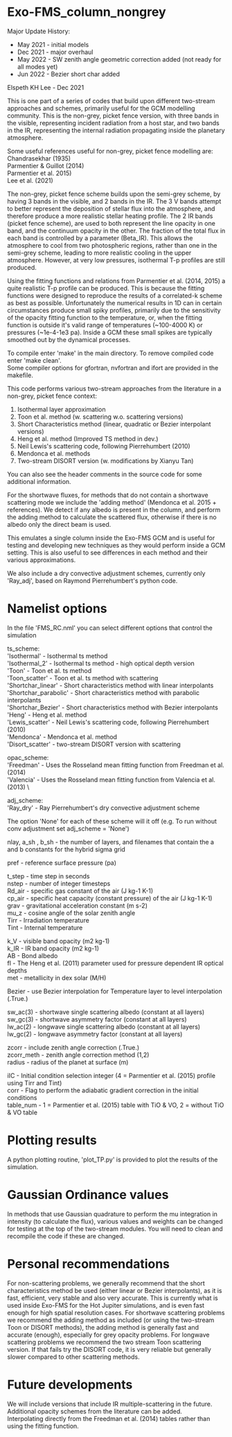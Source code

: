 # Exo-FMS_column_nongrey

Major Update History:
 - May 2021 - initial models
 - Dec 2021 - major overhaul
 - May 2022 - SW zenith angle geometric correction added (not ready for all modes yet)
 - Jun 2022 - Bezier short char added

Elspeth KH Lee - Dec 2021

This is one part of a series of codes that build upon different two-stream approaches and schemes, primarily useful for the GCM modelling community.
This is the non-grey, picket fence version, with three bands in the visible, representing incident radiation from a host star, and two bands in the IR, representing the internal radiation propagating inside the planetary atmosphere.

Some useful references useful for non-grey, picket fence modelling are: \
Chandrasekhar (1935) \
Parmentier & Guillot (2014) \
Parmentier et al.  2015) \
Lee et al. (2021)

The non-grey, picket fence scheme builds upon the semi-grey scheme, by having 3 bands in the visible, and 2 bands in the IR.
The 3 V bands attempt to better represent the deposition of stellar flux into the atmosphere, and therefore produce a more realistic stellar heating profile.
The 2 IR bands (picket fence scheme), are used to both represent the line opacity in one band, and the continuum opacity in the other.
The fraction of the total flux in each band is controlled by a parameter (Beta_IR).
This allows the atmosphere to cool from two photospheric regions, rather than one in the semi-grey scheme, leading to more realistic cooling in the upper atmosphere.
However, at very low pressures, isothermal T-p profiles are still produced.

Using the fitting functions and relations from Parmentier et al. (2014, 2015) a quite realistic T-p profile can be produced.
This is because the fitting functions were designed to reproduce the results of a correlated-k scheme as best as possible.
Unfortunately the numerical results in 1D can in certain circumstances produce small spiky profiles, primarily due to the sensitivity of the opacity fitting function to the temperature, or, when the fitting function is outside it's valid range of temperatures (~100-4000 K) or pressures (~1e-4-1e3 pa).
Inside a GCM these small spikes are typically smoothed out by the dynamical processes.

To compile enter 'make' in the main directory. To remove compiled code enter 'make clean'. \
Some compiler options for gfortran, nvfortran and ifort are provided in the makefile.

This code performs various two-stream approaches from the literature in a non-grey, picket fence context:
1. Isothermal layer approximation
2. Toon et al. method (w. scattering w.o. scattering versions)
3. Short Characteristics method (linear, quadratic or Bezier interpolant versions)
4. Heng et al. method (Improved TS method in dev.)
5. Neil Lewis's scattering code, following Pierrehumbert (2010)
6. Mendonca et al. methods
7. Two-stream DISORT version (w. modifications by Xianyu Tan)

You can also see the header comments in the source code for some additional information.

For the shortwave fluxes, for methods that do not contain a shortwave scattering mode we include the 'adding method' (Mendonca et al. 2015 + references).
We detect if any albedo is present in the column, and perform the adding method to calculate the scattered flux, otherwise if there is no albedo only the direct beam is used.

This emulates a single column inside the Exo-FMS GCM and is useful for testing and developing new techniques
as they would perform inside a GCM setting. This is also useful to see differences in each method and their various approximations.

We also include a dry convective adjustment schemes, currently only 'Ray_adj', based on Raymond Pierrehumbert's python code.

# Namelist options

In the file 'FMS_RC.nml' you can select different options that control the simulation

ts_scheme: \
'Isothermal' - Isothermal ts method \
'Isothermal_2' - Isothermal ts method - high optical depth version \
'Toon' - Toon et al. ts method \
'Toon_scatter' - Toon et al. ts method with scattering \
'Shortchar_linear' - Short characteristics method with linear interpolants \
'Shortchar_parabolic' - Short characteristics method with parabolic interpolants \
'Shortchar_Bezier' - Short characteristics method with Bezier interpolants \
'Heng' - Heng et al. method \
'Lewis_scatter' - Neil Lewis's scattering code, following Pierrehumbert (2010) \
'Mendonca' - Mendonca et al. method \
'Disort_scatter' - two-stream DISORT version with scattering

opac_scheme: \
'Freedman' - Uses the Rosseland mean fitting function from Freedman et al. (2014) \
'Valencia' - Uses the Rosseland mean fitting function from Valencia et al. (2013) \

adj_scheme: \
'Ray_dry' - Ray Pierrehumbert's dry convective adjustment scheme

The option 'None' for each of these scheme will it off (e.g. To run without conv adjustment set adj_scheme = 'None')

nlay, a_sh , b_sh - the number of layers, and filenames that contain the a and b constants for the hybrid sigma grid

pref - reference surface pressure (pa)

t_step - time step in seconds \
nstep - number of integer timesteps \
Rd_air - specific gas constant of the air (J kg-1 K-1) \
cp_air - specific heat capacity (constant pressure) of the air (J kg-1 K-1) \
grav - gravitational acceleration constant (m s-2) \
mu_z - cosine angle of the solar zenith angle \
Tirr - Irradiation temperature \
Tint - Internal temperature

k_V - visible band opacity (m2 kg-1) \
k_IR - IR band opacity (m2 kg-1) \
AB - Bond albedo \
fl - The Heng et al. (2011) parameter used for pressure dependent IR optical depths \
met - metallicity in dex solar (M/H)

Bezier - use Bezier interpolation for Temperature layer to level interpolation (.True.)

sw_ac(3) - shortwave single scattering albedo (constant at all layers) \
sw_gc(3) - shortwave asymmetry factor (constant at all layers) \
lw_ac(2) - longwave single scattering albedo (constant at all layers) \
lw_gc(2) - longwave asymmetry factor (constant at all layers)

zcorr - include zenith angle correction (.True.) \
zcorr_meth - zenith angle correction method (1,2)  \
radius - radius of the planet at surface (m)

iIC - Initial condition selection integer (4 = Parmentier et al. (2015) profile using Tirr and Tint) \
corr - Flag to perform the adiabatic gradient correction in the initial conditions \
table_num - 1 = Parmentier et al. (2015) table with TiO & VO, 2 = without TiO & VO table

# Plotting results

A python plotting routine, 'plot_TP.py' is provided to plot the results of the simulation.

# Gaussian Ordinance values

In methods that use Gaussian quadrature to perform the mu integration in intensity (to calculate the flux), various values and weights can be changed for testing at the top of the two-stream modules.
You will need to clean and recompile the code if these are changed.

# Personal recommendations

For non-scattering problems, we generally recommend that the short characteristics method be used (either linear or Bezier interpolants), as it is fast, efficient, very stable and also very accurate. This is currently what is used inside Exo-FMS for the Hot Jupiter simulations, and is even fast enough for high spatial resolution cases.
For shortwave scattering problems we recommend the adding method as included (or using the two-stream Toon or DISORT methods), the adding method is generally fast and accurate (enough), especially for grey opacity problems.
For longwave scattering problems we recommend the two stream Toon scattering version.
If that fails try the DISORT code, it is very reliable but generally slower compared to other scattering methods.

# Future developments

We will include versions that include IR multiple-scattering in the future. \
Additional opacity schemes from the literature can be added. \
Interpolating directly from the Freedman et al. (2014) tables rather than using the fitting function.
